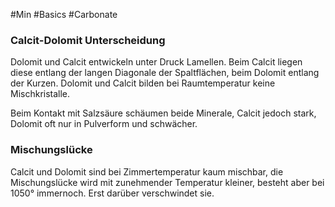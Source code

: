 #Min #Basics #Carbonate 

### Calcit-Dolomit Unterscheidung

Dolomit und Calcit entwickeln unter Druck Lamellen. Beim Calcit liegen diese entlang der langen Diagonale der Spaltflächen, beim Dolomit entlang der Kurzen.
Dolomit und Calcit bilden bei Raumtemperatur keine Mischkristalle.

Beim Kontakt mit Salzsäure schäumen beide Minerale, Calcit jedoch stark, Dolomit oft nur in Pulverform und schwächer.


### Mischungslücke

Calcit und Dolomit sind bei Zimmertemperatur kaum mischbar, die Mischungslücke wird mit zunehmender Temperatur kleiner, besteht aber bei 1050° immernoch. Erst darüber verschwindet sie.